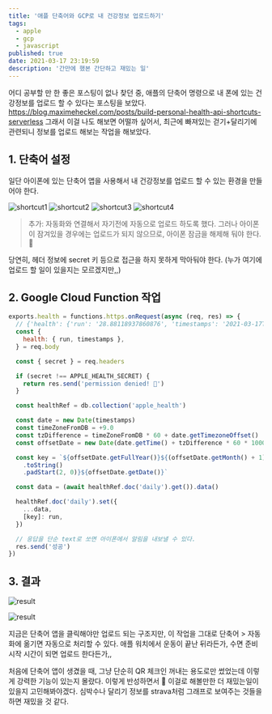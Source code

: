 ```yaml
---
title: '애플 단축어와 GCP로 내 건강정보 업로드하기'
tags:
  - apple
  - gcp
  - javascript
published: true
date: 2021-03-17 23:19:59
description: '간만에 했본 간단하고 재밌는 일'
---
```


어디 공부할 만 한 좋은 포스팅이 없나 찾던 중, 애플의 단축어 명령으로 내 폰에 있는 건강정보를 업로드 할 수 있다는 포스팅을 보았다. https://blog.maximeheckel.com/posts/build-personal-health-api-shortcuts-serverless 그래서 이걸 나도 해보면 어떨까 싶어서, 최근에 빠져있는 걷기+달리기에 관련되니 정보를 업로드 해보는 작업을 해보았다.

## 1. 단축어 설정

일단 아이폰에 있는 단축어 앱을 사용해서 내 건강정보를 업로드 할 수 있는 환경을 만들어야 한다.

![shortcut1](./images/shortcut1.jpeg)
![shortcut2](./images/shortcut2.jpeg)
![shortcut3](./images/shortcut3.jpeg)
![shortcut4](./images/shortcut4.jpeg)

> 추가: 자동화와 연결해서 자기전에 자동으로 업로드 하도록 했다. 그러나 아이폰이 잠겨있을 경우에는 업로드가 되지 않으므로, 아이폰 잠금을 해제해 둬야 한다. 🤪

당연히, 헤더 정보에 secret 키 등으로 접근을 하지 못하게 막아둬야 한다. (누가 여기에 업로드 할 일이 있을지는 모르겠지만,,)

## 2. Google Cloud Function 작업

```javascript
exports.health = functions.https.onRequest(async (req, res) => {
  // {'health': {'run': '28.88118937860876', 'timestamps': '2021-03-17T08:45:00+09:00', 'unit': 'km'}}
  const {
    health: { run, timestamps },
  } = req.body

  const { secret } = req.headers

  if (secret !== APPLE_HEALTH_SECRET) {
    return res.send('permission denied! 🤬')
  }

  const healthRef = db.collection('apple_health')

  const date = new Date(timestamps)
  const timeZoneFromDB = +9.0
  const tzDifference = timeZoneFromDB * 60 + date.getTimezoneOffset()
  const offsetDate = new Date(date.getTime() + tzDifference * 60 * 1000)

  const key = `${offsetDate.getFullYear()}${(offsetDate.getMonth() + 1)
    .toString()
    .padStart(2, 0)}${offsetDate.getDate()}`

  const data = (await healthRef.doc('daily').get()).data()

  healthRef.doc('daily').set({
    ...data,
    [key]: run,
  })

  // 응답을 단순 text로 쏘면 아이폰에서 알림을 내보낼 수 있다.
  res.send('성공')
})
```

## 3. 결과

![result](./images/shortcut-result.gif)

![result](./images/shortcut-result.png)

지금은 단축어 앱을 클릭해야만 업로드 되는 구조지만, 이 작업을 그대로 단축어 > 자동화에 옮기면 자동으로 처리할 수 있다. 애플 워치에서 운동이 끝난 뒤라든가, 수면 준비 시작 시간이 되면 업로드 한다든가,,

처음에 단축어 앱이 생겼을 때, 그냥 단순히 QR 체크인 꺼내는 용도로만 썼었는데 이렇게 강력한 기능이 있는지 몰랐다. 이렇게 반성하면서 🤪 이걸로 해볼만한 더 재밌는일이 있을지 고민해봐야겠다. 심박수나 달리기 정보를 strava처럼 그래프로 보여주는 것들을 하면 재밌을 것 같다.
